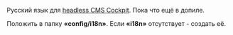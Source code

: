 Русский язык для <a href="https://github.com/Cockpit-HQ">headless CMS Cockpit</a>. Пока что ещё в допиле. 

Положить в папку <b>«config/i18n»</b>. Если <b>«i18n»</b> отсутствует - создать её.
